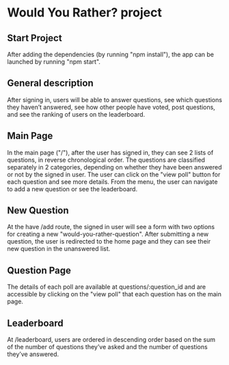 # Would You Rather? project

## Start Project
After adding the dependencies (by running "npm  install"), the app can be launched by running "npm start".

## General description
After signing in, users will be able to answer questions, see which questions they haven’t answered, see how other people have voted, post questions, and see the ranking of users on the leaderboard.

## Main Page 
In the main page ("/"), after the user has signed in, they can see 2 lists of questions, in reverse chronological order. The questions are classified separately in 2 categories, depending on whether they have been answered or not by the signed in user. The user can click on the "view poll" button for each question and see more details. From the menu, the user can navigate to add a new question or see the leaderboard.

## New Question
At  the have /add route, the signed in user will see a form with two options for creating a new "would-you-rather-question". After submitting a new question, the user is redirected to the home page and they can see their new question in the unanswered list.

## Question Page
The details of each poll are available at questions/:question_id and are accessible by clicking on the "view poll" that each question has on the main page.

## Leaderboard
At /leaderboard, users are ordered in descending order based on the sum of the number of questions they’ve asked and the number of questions they’ve answered.
